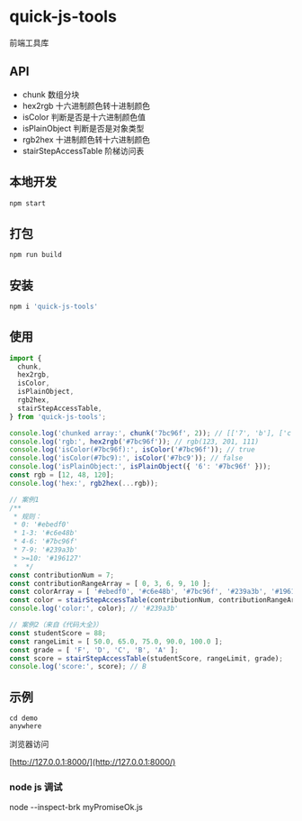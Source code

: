 # quick-js-tools

前端工具库

## API

- chunk                数组分块
- hex2rgb              十六进制颜色转十进制颜色
- isColor              判断是否是十六进制颜色值
- isPlainObject        判断是否是对象类型
- rgb2hex              十进制颜色转十六进制颜色
- stairStepAccessTable 阶梯访问表

## 本地开发

``` javascript
npm start
```

## 打包

``` javascript
npm run build
```

## 安装

``` javascript
npm i 'quick-js-tools'
```

## 使用

``` javascript
import { 
  chunk,
  hex2rgb,
  isColor,
  isPlainObject,
  rgb2hex,
  stairStepAccessTable,
} from 'quick-js-tools';

console.log('chunked array:', chunk('7bc96f', 2)); // [['7', 'b'], ['c', '9'], ['6', 'f']]
console.log('rgb:', hex2rgb('#7bc96f')); // rgb(123, 201, 111)
console.log('isColor(#7bc96f):', isColor('#7bc96f')); // true
console.log('isColor(#7bc9):', isColor('#7bc9')); // false
console.log('isPlainObject:', isPlainObject({ '6': '#7bc96f' }));
const rgb = [12, 48, 120];
console.log('hex:', rgb2hex(...rgb));

// 案例1
/**
 * 规则：
 * 0: '#ebedf0'
 * 1-3: '#c6e48b'
 * 4-6: '#7bc96f'
 * 7-9: '#239a3b'
 * >=10: '#196127'
 *  */
const contributionNum = 7;
const contributionRangeArray = [ 0, 3, 6, 9, 10 ];
const colorArray = [ '#ebedf0', '#c6e48b', '#7bc96f', '#239a3b', '#196127' ];
const color = stairStepAccessTable(contributionNum, contributionRangeArray, colorArray);
console.log('color:', color); // '#239a3b'

// 案例2（来自《代码大全》）
const studentScore = 88;
const rangeLimit = [ 50.0, 65.0, 75.0, 90.0, 100.0 ];
const grade = [ 'F', 'D', 'C', 'B', 'A' ];
const score = stairStepAccessTable(studentScore, rangeLimit, grade);
console.log('score:', score); // B
```

## 示例

```
cd demo
anywhere
```

浏览器访问

[http://127.0.0.1:8000/](http://127.0.0.1:8000/)


### node js 调试
 node --inspect-brk  myPromiseOk.js 